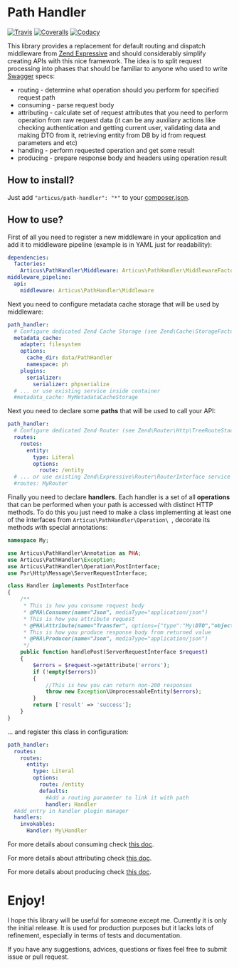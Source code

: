 # Path Handler

[![Travis](https://travis-ci.org/Articus/PathHandler.svg?branch=master)](https://travis-ci.org/Articus/PathHandler)
[![Coveralls](https://coveralls.io/repos/github/Articus/PathHandler/badge.svg?branch=master)](https://coveralls.io/github/Articus/PathHandler?branch=master)
[![Codacy](https://api.codacy.com/project/badge/Grade/02dc4cfb69e34079ab380593fe5f4f70)](https://www.codacy.com/app/articusw/PathHandler?utm_source=github.com&amp;utm_medium=referral&amp;utm_content=Articus/PathHandler&amp;utm_campaign=Badge_Grade)

This library provides a replacement for default routing and dispatch middleware from [Zend Expressive](http://zendframework.github.io/zend-expressive/) and should considerably simplify creating APIs with this nice framework. The idea is to split request processing into phases that should be familiar to anyone who used to write [Swagger](http://swagger.io/) specs:
   
- routing - determine what operation should you perform for specified request path
- consuming - parse request body
- attributing - calculate set of request attributes that you need to perform operation from raw request data (it can be any auxiliary actions like checking authentication and getting current user, validating data and making DTO from it, retrieving entity from DB by id from request parameters and etc)
- handling - perform requested operation and get some result
- producing - prepare response body and headers using operation result

## How to install?

Just add `"articus/path-handler": "*"` to your [composer.json](https://getcomposer.org/doc/04-schema.md#require).

## How to use?

First of all you need to register a new middleware in your application and add it to middleware pipeline (example is in YAML just for readability):

```YAML
dependencies:
  factories:
    Articus\PathHandler\Middleware: Articus\PathHandler\MiddlewareFactory
middleware_pipeline:
  api:
    middleware: Articus\PathHandler\Middleware
```

Next you need to configure metadata cache storage that will be used by middleware:

```YAML
path_handler:
  # Configure dedicated Zend Cache Storage (see Zend\Cache\StorageFactory) 
  metadata_cache:
    adapter: filesystem
    options:
      cache_dir: data/PathHandler
      namespace: ph
    plugins:
      serializer:
        serializer: phpserialize
  # ... or use existing service inside container
  #metadata_cache: MyMetadataCacheStorage
```

Next you need to declare some **paths** that will be used to call your API:

```YAML
path_handler:
  # Configure dedicated Zend Router (see Zend\Router\Http\TreeRouteStack::factory) 
  routes:
    routes:
      entity:
        type: Literal
        options:
          route: /entity
  # ... or use existing Zend\Expressive\Router\RouterInterface service inside container
  #routes: MyRouter
```

Finally you need to declare **handlers**. Each handler is a set of all **operations** that can be performed when your path is accessed with distinct HTTP methods. To do this you just need to make a class implementing at least one of the interfaces from `Articus\PathHandler\Operation\ `, decorate its methods with special annotations:

```PHP
namespace My;

use Articus\PathHandler\Annotation as PHA;
use Articus\PathHandler\Exception;
use Articus\PathHandler\Operation\PostInterface;
use Psr\Http\Message\ServerRequestInterface;

class Handler implements PostInterface
{
    /**
     * This is how you consume request body
     * @PHA\Consumer(name="Json", mediaType="application/json")
     * This is how you attribute request
     * @PHA\Attribute(name="Transfer", options={"type":"My\DTO","objectAttr":"dto","errorAttr":"errors"})
     * This is how you produce response body from returned value
     * @PHA\Producer(name="Json", mediaType="application/json")
     */
    public function handlePost(ServerRequestInterface $request)
    {
        $errors = $request->getAttribute('errors');
        if (!empty($errors))
        {
            //This is how you can return non-200 responses
            throw new Exception\UnprocessableEntity($errors);
        }
        return ['result' => 'success'];
    }
}
```

... and register this class in configuration:

```YAML
path_handler:
  routes:
    routes:
      entity:
        type: Literal
        options:
          route: /entity
          defaults:
            #Add a routing parameter to link it with path
            handler: Handler
  #Add entry in handler plugin manager 
  handlers:
    invokables:
      Handler: My\Handler 
```

For more details about consuming check [this doc](docs/consuming.md).

For more details about attributing check [this doc](docs/attributing.md).

For more details about producing check [this doc](docs/producing.md).

# Enjoy!
I hope this library will be useful for someone except me. 
Currently it is only the initial release. It is used for production purposes but it lacks lots of refinement, especially in terms of tests and documentation. 

If you have any suggestions, advices, questions or fixes feel free to submit issue or pull request.
